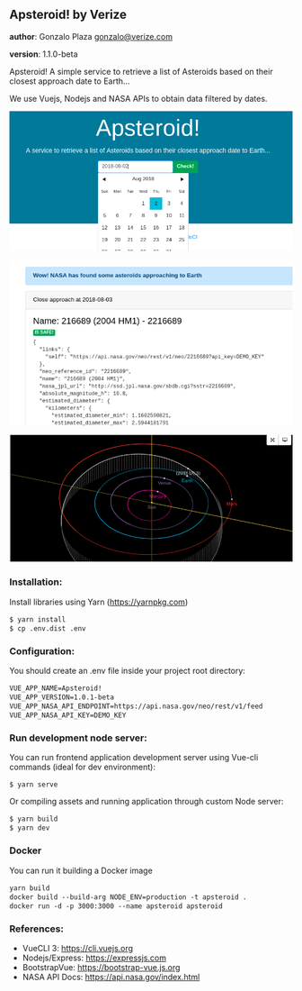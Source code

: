 ## Apsteroid! by Verize

**author**: Gonzalo Plaza <gonzalo@verize.com>

**version**: 1.1.0-beta

Apsteroid! A simple service to retrieve a list of Asteroids based on their closest approach date to Earth...

We use Vuejs, Nodejs and NASA APIs to obtain data filtered by dates.

![Aspteroid Screenshot](/src/assets/screen1.png)

![Aspteroid Screenshot](/src/assets/screen2.png)

![Aspteroid Screenshot](/src/assets/screen3.png)

### Installation:

Install libraries using Yarn (https://yarnpkg.com)

```
$ yarn install
$ cp .env.dist .env
```

### Configuration:

You should create an .env file inside your project root directory:

```
VUE_APP_NAME=Apsteroid!
VUE_APP_VERSION=1.0.1-beta
VUE_APP_NASA_API_ENDPOINT=https://api.nasa.gov/neo/rest/v1/feed
VUE_APP_NASA_API_KEY=DEMO_KEY
```

### Run development node server:

You can run frontend application development server using Vue-cli commands (ideal for dev environment):

```
$ yarn serve
```

Or compiling assets and running application through custom Node server:

```
$ yarn build
$ yarn dev
```

### Docker

You can run it building a Docker image

```
yarn build
docker build --build-arg NODE_ENV=production -t apsteroid .
docker run -d -p 3000:3000 --name apsteroid apsteroid
```

### References:

- VueCLI 3: https://cli.vuejs.org
- Nodejs/Express: https://expressjs.com
- BootstrapVue: https://bootstrap-vue.js.org
- NASA API Docs: https://api.nasa.gov/index.html
